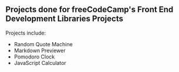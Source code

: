 ## Projects done for freeCodeCamp's Front End Development Libraries Projects

Projects include:
- Random Quote Machine
- Markdown Previewer
- Pomodoro Clock
- JavaScript Calculator
